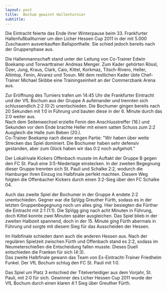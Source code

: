 ```yaml
---
layout: post
title:  Bochum gewinnt Hallenturnier
subtitle:  
---
```


Die Eintracht feierte das Ende ihrer Winterpause beim 33. Frankfurter Hallenfußballturnier um den Licher Hessen Cup 2011 in der mit 5.000 Zuschauern ausverkauften Ballsporthalle. Sie schied jedoch bereits nach der Gruppenphase aus.

Die Hallenmannschaft stand unter der Leitung von Co-Trainer Edwin Boekamp und Torwarttrainer Andreas Menger. Zum Kader gehörten Rössl, Özer, Jung, Kraus, Clark, Caio, Kittel, Korkmaz, Titsch-Rivero, Heller, Altintop, Fenin, Alvarez und Tosun. Mit dem restlichen Kader übte Chef-Trainer Michael Skibbe eine Trainingseinheit an der Commerzbank Arena aus.

Zur Eröffnung des Turniers trafen um 14:45 Uhr die Frankfurter Eintracht und der VfL Bochum aus der Gruppe A aufeinander und trennten sich schlussendlich 2:2 (0:2) unentschieden. Die Bochumer gingen bereits nach 20 Sekunden mit 1:0 in Führung und bauten diese in der 6. Minute durch das 2:0 weiter aus.  
Nach dem Seitenwechsel erzielte Fenin den Anschlusstreffer (16.) und Sekunden vor dem Ende brachte Heller mit einem satten Schuss zum 2:2 Ausgleich die Halle zum Beben (20.).  
Co-Trainer Boekamp nach dieser engen Partie: "Wir haben über weite Strecken das Spiel dominiert. Die Bochumer haben sehr defensiv gestanden, aber zum Glück haben wir das 0:2 noch aufgeholt."

Der Lokalrivale Kickers Offenbach musste im Auftakt der Gruppe B gegen den FC St. Pauli eine 3:5-Niederlage einstecken. In der zweiten Begegnung dieser Gruppe trennten sich St. Pauli und Schalke 2:2, wodurch die Hamburger ihren Einzug ins Halbfinale perfekt machten. Diesem Weg folgten die Offenbacher Kickers durch einen 3:2-Sieg über den FC Schalke 04.

Auch das zweite Spiel der Bochumer in der Gruppe A endete 2:2 unentschieden. Gegner war die SpVgg Greuther Fürth, sodass es in der letzten Gruppenbegegnung noch um alles ging. Hier besiegten die Fürther die Eintracht mit 2:1 (1:1). Die SpVgg ging nach acht Minuten in Führung, doch Kittel konnte zwei Minuten später ausgleichen. Das Spiel blieb in der zweiten Halbzeit spannend, doch in der 15. Minute ging Fürth abermals in Führung und sorgte mit diesem Sieg für das Ausscheiden der Hessen.

Im Halbfinale schieden dann auch die anderen Hessen aus. Nach der regulären Spielzeit zwischen Fürth und Offenbach stand es 2:2, sodass im Neumeterschießen die Entscheidung fallen musste. Dieses Duell entschieden die Franken für sich (4:3).  
Das zweite Halbfinale gewann das Team von Ex-Eintracht-Trainer Friedhelm Funkel. Der VfL Bochum schlug den FC St. Pauli mit 1:0.

Das Spiel um Platz 3 entschied der Titelverteidiger aus dem Vorjahr, St. Pauli, mit 2:0 für sich. Gewinner des Licher Hessen Cup 2011 wurde der VfL Bochum durch einen klaren 4:1 Sieg über Greuther Fürth.
